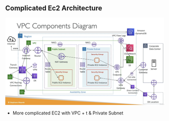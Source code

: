 ## Complicated Ec2 Architecture
![simple-ec2.png](../assets/complicate-vpc.png)

- More complicated EC2 with VPC + t & Private Subnet